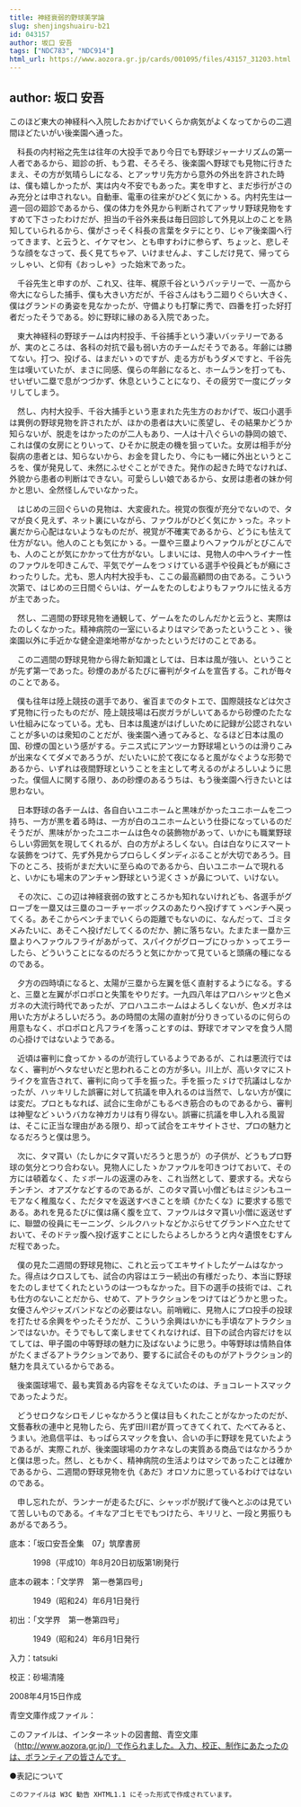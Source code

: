 ```yaml
---
title: 神経衰弱的野球美学論
slug: shenjingshuairu-b21
id: 043157
author: 坂口 安吾
tags: ["NDC783", "NDC914"]
html_url: https://www.aozora.gr.jp/cards/001095/files/43157_31203.html
---
```


## author: 坂口 安吾

このほど東大の神経科へ入院したおかげでいくらか病気がよくなってからの二週間ほどたいがい後楽園へ通った。

　科長の内村裕之先生は往年の大投手であり今日でも野球ジャーナリズムの第一人者であるから、廻診の折、もう君、そろそろ、後楽園へ野球でも見物に行きたまえ、その方が気晴らしになる、とアッサリ先方から意外の外出を許された時は、僕も嬉しかったが、実は内々不安でもあった。実を申すと、まだ歩行がさのみ充分とは申されない。自動車、電車の往来がひどく気にかゝる。内村先生は一週一回の廻診であるから、僕の体力を外見から判断されてアッサリ野球見物をすすめて下さったわけだが、担当の千谷外来長は毎日回診して外見以上のことを熟知していられるから、僕がさっそく科長の言葉をタテにとり、じゃア後楽園へ行ってきます、と云うと、イケマセン、とも申すわけに参らず、ちょッと、悲しそうな顔をなさって、長く見てちゃア、いけませんよ、すこしだけ見て、帰ってらッしゃい、と仰有《おっしゃ》った始末であった。

　千谷先生と申すのが、これ又、往年、梶原千谷というバッテリーで、一高から帝大にならした捕手、僕も大きい方だが、千谷さんはもう二廻りぐらい大きく、僕はグランドの勇姿を見なかったが、守備よりも打撃に秀で、四番を打った好打者だったそうである。妙に野球に縁のある入院であった。

　東大神経科の野球チームは内村投手、千谷捕手という凄いバッテリーであるが、実のところは、各科の対抗で最も弱い方のチームだそうである。年齢には勝てない。打つ、投げる、はまだいゝのですが、走る方がもうダメですと、千谷先生は嘆いていたが、まさに同感、僕らの年齢になると、ホームランを打っても、せいぜい二塁で息がつづかず、休息ということになり、その疲労で一度にグッタリしてしまう。

　然し、内村大投手、千谷大捕手という恵まれた先生方のおかげで、坂口小選手は異例の野球見物を許されたが、ほかの患者は大いに羨望し、その結果かどうか知らないが、脱走をはかったのが二人もあり、一人は十八ぐらいの静岡の娘で、これは僕の女房にとりいって、ひそかに脱走の機を狙っていた。女房は相手が分裂病の患者とは、知らないから、お金を貸したり、今にも一緒に外出というところを、僕が発見して、未然にふせぐことができた。発作の起きた時でなければ、外貌から患者の判断はできない。可愛らしい娘であるから、女房は患者の妹か何かと思い、全然怪しんでいなかった。

　はじめの三回ぐらいの見物は、大変疲れた。視覚の恢復が充分でないので、タマが良く見えず、ネット裏にいながら、ファウルがひどく気にかゝった。ネット裏だから心配はないようなものだが、視覚が不確実であるから、どうにも怯えて仕方がない。他人のことも気にかゝる。一塁や三塁よりへファウルがとびこんでも、人のことが気にかかって仕方がない。しまいには、見物人の中へライナー性のファウルを叩きこんで、平気でゲームをつゞけている選手や役員どもが癪にさわったりした。尤も、恩人内村大投手も、ここの最高顧問の由である。こういう次第で、はじめの三日間ぐらいは、ゲームをたのしむよりもファウルに怯える方が主であった。

　然し、二週間の野球見物を通観して、ゲームをたのしんだかと云うと、実際はたのしくなかった。精神病院の一室にいるよりはマシであったということゝ、後楽園以外に手近かな健全遊楽地帯がなかったというだけのことである。

　この二週間の野球見物から得た新知識としては、日本は風が強い、ということが先ず第一であった。砂煙のあがるたびに審判がタイムを宣告する。これが毎々のことである。

　僕も往年は陸上競技の選手であり、雀百までのタトエで、国際競技などは欠さず見物に行ったものだが、陸上競技場は石炭ガラがしいてあるから砂煙のたたない仕組みになっている。尤も、日本は風速がはげしいために記録が公認されないことが多いのは衆知のことだが、後楽園へ通ってみると、なるほど日本は風の国、砂煙の国という感がする。テニス式にアンツーカ野球場というのは滑りこみが出来なくてダメであろうが、だいたいに於て夜になると風がなぐような形勢であるから、いずれは夜間野球ということを主として考えるのがよろしいように思った。僕個人に関する限り、あの砂煙のあるうちは、もう後楽園へ行きたいとは思わない。

　日本野球の各チームは、各自白いユニホームと黒味がかったユニホームを二つ持ち、一方が黒を着る時は、一方が白のユニホームという仕掛になっているのだそうだが、黒味がかったユニホームは色々の装飾物があって、いかにも職業野球らしい雰囲気を現してくれるが、白の方がよろしくない。白は白なりにスマートな装飾をつけて、先ず外見からプロらしくダンディぶることが大切であろう。目下のところ、技術がまだ大いに至らぬのであるから、白いユニホームで現れると、いかにも場末のアンチャン野球という泥くさゝが鼻について、いけない。

　その次に、この辺は神経衰弱の致すところかも知れないけれども、各選手がグローブを一塁又は三塁のコーチャーボックスのあたりへ投げすてゝベンチへ戻ってくる。あそこからベンチまでいくらの距離でもないのに、なんだって、ゴミタメみたいに、あそこへ投げだしてくるのだか、腑に落ちない。たまたま一塁か三塁よりへファウルフライがあがって、スパイクがグローブにひっかゝってエラーしたら、どういうことになるのだろうと気にかかって見ていると頭痛の種になるのである。

　夕方の四時頃になると、太陽が三塁から左翼を低く直射するようになる。すると、三塁と左翼がポロポロと失策をやりだす。一九四八年はアロハシャツと色メガネの大流行時代であったが、アロハユニホームはよろしくないが、色メガネは用いた方がよろしいだろう。あの時間の太陽の直射が分りきっているのに何らの用意もなく、ポロポロと凡フライを落っことすのは、野球でオマンマを食う人間の心掛けではないようである。

　近頃は審判に食ってかゝるのが流行しているようであるが、これは悪流行ではなく、審判がヘタなせいだと思われることの方が多い。川上が、高いタマにストライクを宣告されて、審判に向って手を振った。手を振ったゞけで抗議はしなかったが、ハッキリした誤審に対して抗議を申入れるのは当然で、しない方が僕には変だ。プロともなれば、試合に生命がこもるべき筋合のものであるから、審判は神聖などゝいうバカな神ガカリは有り得ない。誤審に抗議を申し入れる風習は、そこに正当な理由がある限り、却って試合をエキサイトさせ、プロの魅力となるだろうと僕は思う。

　次に、タマ貰い（たしかにタマ貰いだろうと思うが）の子供が、どうもプロ野球の気分とつり合わない。見物人にしたゝかファウルを叩きつけておいて、その方には頓着なく、たゞボールの返還のみを、これ当然として、要求する。犬ならチンチン、オアズケなどするのであるが、このタマ貰い小僧どもはミジンもユーモアなく稚風なく、ただタマを返送すべきことを頑《かたくな》に要求する態である。あれを見るたびに僕は痛く腹を立て、ファウルはタマ貰い小僧に返送せずに、聯盟の役員にモーニング、シルクハットなどかぶらせてグランドへ立たせておいて、そのドテッ腹へ投げ返すことにしたらよろしかろうと内々遺恨をむすんだ程であった。

　僕の見た二週間の野球見物に、これと云ってエキサイトしたゲームはなかった。得点はクロスしても、試合の内容はエラー続出の有様だったり、本当に野球をたのしませてくれたというのは一つもなかった。目下の選手の技術では、これも仕方のないことだから、せめて、アトラクションをつけてはどうかと思った。女優さんやジャズバンドなどの必要はない。前哨戦に、見物人にプロ投手の投球を打たせる余興をやったそうだが、こういう余興はいかにも手頃なアトラクションではないか。そうでもして楽しませてくれなければ、目下の試合内容だけを以てしては、甲子園の中等野球の魅力に及ばないように思う。中等野球は情熱自体がたくまざるアトラクションであり、要するに試合そのものがアトラクション的魅力を具えているからである。

　後楽園球場で、最も実質ある内容をそなえていたのは、チョコレートスマックであったようだ。

　どうせロクなシロモノじゃなかろうと僕は目もくれたことがなかったのだが、文藝春秋の連中と見物したら、先ず田川君が買ってきてくれて、たべてみると、うまい。池島信平は、もっぱらスマックを食い、合いの手に野球を見ていたようであるが、実際これが、後楽園球場のカケネなしの実質ある商品ではなかろうかと僕は思った。然し、ともかく、精神病院の生活よりはマシであったことは確かであるから、二週間の野球見物を仇《あだ》オロソカに思っているわけではないのである。

　申し忘れたが、ランナーが走るたびに、シャッポが脱げて後へとぶのは見ていて苦しいものである。イキなアゴヒモでもつけたら、キリリと、一段と男振りもあがるであろう。













底本：「坂口安吾全集　07」筑摩書房


　　　1998（平成10）年8月20日初版第1刷発行

底本の親本：「文学界　第一巻第四号」

　　　1949（昭和24）年6月1日発行

初出：「文学界　第一巻第四号」

　　　1949（昭和24）年6月1日発行

入力：tatsuki

校正：砂場清隆

2008年4月15日作成

青空文庫作成ファイル：

このファイルは、インターネットの図書館、青空文庫（http://www.aozora.gr.jp/）で作られました。入力、校正、制作にあたったのは、ボランティアの皆さんです。











●表記について


	このファイルは W3C 勧告 XHTML1.1 にそった形式で作成されています。